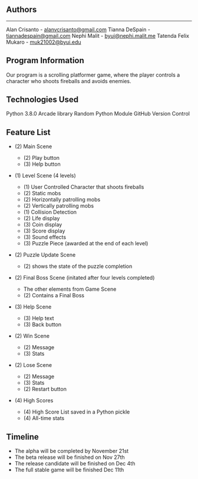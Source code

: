 ## Authors
---
Alan Crisanto - alanvcrisanto@gmail.com
Tianna DeSpain - tiannadespain@gmail.com
Nephi Malit - byui@nephi.malit.me
Tatenda Felix Mukaro - muk21002@byui.edu

## Program Information
Our program is a scrolling platformer game, where the player controls a character who shoots fireballs and avoids enemies.

## Technologies Used 
Python 3.8.0
Arcade library
Random Python Module
GitHub Version Control

## Feature List
* (2) Main Scene
    * (2) Play button
    * (3) Help button

* (1) Level Scene (4 levels)
    * (1) User Controlled Character that shoots fireballs
    * (2) Static mobs
    * (2) Horizontally patrolling mobs
    * (2) Vertically patrolling mobs
    * (1) Collision Detection
    * (2) Life display
    * (3) Coin display
    * (3) Score display
    * (3) Sound effects
    * (3) Puzzle Piece (awarded at the end of each level)

* (2) Puzzle Update Scene
    * (2) shows the state of the puzzle completion

* (2) Final Boss Scene (initated after four levels completed)
    * The other elements from Game Scene
    * (2) Contains a Final Boss

* (3) Help Scene
    * (3) Help text
    * (3) Back button

* (2) Win Scene
    * (2) Message
    * (3) Stats

* (2) Lose Scene
    * (2) Message
    * (3) Stats
    * (2) Restart button

* (4) High Scores
    * (4) High Score List saved in a Python pickle
    * (4) All-time stats


## Timeline
* The alpha will be completed by November 21st
* The beta release will be finished on Nov 27th
* The release candidate will be finished on Dec 4th
* The full stable game will be finished Dec 11th

